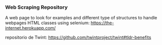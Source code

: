 ### Web Scraping Repository

A web page to look for examples and different type of structures to handle webpages HTML classes using selenium: https://the-internet.herokuapp.com/ 


repositorio de Twint: https://github.com/twintproject/twint#tldr-benefits
